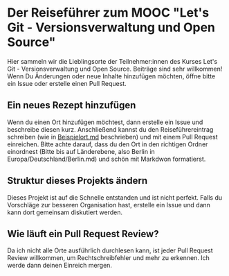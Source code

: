 # Der Reiseführer zum MOOC "Let's Git - Versionsverwaltung und Open Source" 

Hier sammeln wir die Lieblingsorte der Teilnehmer:innen des Kurses Let's Git - Versionsverwaltung und Open Source. Beiträge sind sehr willkommen! Wenn Du Änderungen oder neue Inhalte hinzufügen möchten, öffne bitte ein Issue oder erstelle einen Pull Request.

## Ein neues Rezept hinzufügen

Wenn du einen Ort hinzufügen möchtest, dann erstelle ein Issue und beschreibe diesen kurz. Anschließend kannst du den Reiseführereintrag schreiben (wie in [Beispielort.md](Beispielort.md) beschrieben) und mit einem Pull Request einreichen. Bitte achte darauf, dass du den Ort in den richtigen Ordner einordnest (Bitte bis auf Länderebene, also Berlin in Europa/Deutschland/Berlin.md) und schön mit Markdwon formatierst.

## Struktur dieses Projekts ändern

Dieses Projekt ist auf die Schnelle entstanden und ist nicht perfekt. Falls du Vorschläge zur besseren Organisation hast, erstelle ein Issue und dann kann dort gemeinsam diskutiert werden.

## Wie läuft ein Pull Request Review?

Da ich nicht alle Orte ausführlich durchlesen kann, ist jeder Pull Request Review willkommen, um Rechtschreibfehler und mehr zu erkennen. Ich werde dann deinen Einreich mergen.
